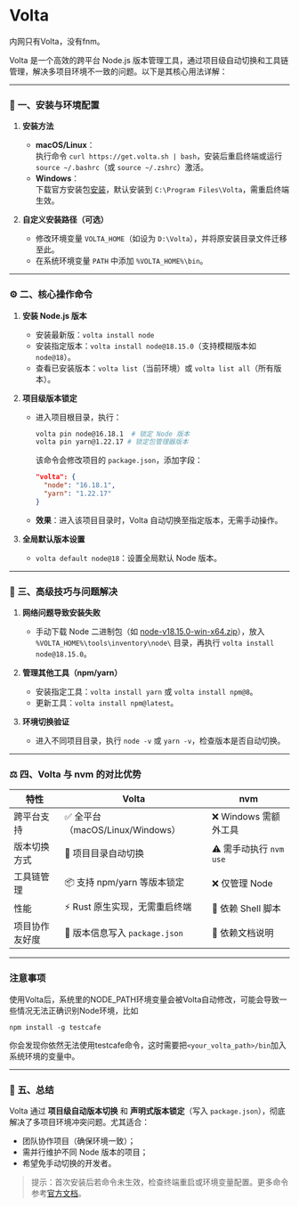 # Volta
内网只有Volta，没有fnm。

Volta 是一个高效的跨平台 Node.js 版本管理工具，通过项目级自动切换和工具链管理，解决多项目环境不一致的问题。以下是其核心用法详解：

---

### 🔧 **一、安装与环境配置**
1. **安装方法**  
   - **macOS/Linux**：  
     执行命令 `curl https://get.volta.sh | bash`，安装后重启终端或运行 `source ~/.bashrc`（或 `source ~/.zshrc`）激活。  
   - **Windows**：  
     下载官方安装包[安装](https://github.com/volta-cli/volta/releases)，默认安装到 `C:\Program Files\Volta`，需重启终端生效。  

2. **自定义安装路径（可选）**  
   - 修改环境变量 `VOLTA_HOME`（如设为 `D:\Volta`），并将原安装目录文件迁移至此。  
   - 在系统环境变量 `PATH` 中添加 `%VOLTA_HOME%\bin`。

---

### ⚙️ **二、核心操作命令**
1. **安装 Node.js 版本**  
   - 安装最新版：`volta install node`  
   - 安装指定版本：`volta install node@18.15.0`（支持模糊版本如 `node@18`）。  
   - 查看已安装版本：`volta list`（当前环境）或 `volta list all`（所有版本）。

2. **项目级版本锁定**  
   - 进入项目根目录，执行：  
     ```bash
     volta pin node@16.18.1  # 锁定 Node 版本
     volta pin yarn@1.22.17 # 锁定包管理器版本
     ```  
     该命令会修改项目的 `package.json`，添加字段：  
     ```json
     "volta": {
       "node": "16.18.1",
       "yarn": "1.22.17"
     }
     ```  
   - **效果**：进入该项目目录时，Volta 自动切换至指定版本，无需手动操作。

3. **全局默认版本设置**  
   - `volta default node@18`：设置全局默认 Node 版本。

---

### 🚀 **三、高级技巧与问题解决**
1. **网络问题导致安装失败**  
   - 手动下载 Node 二进制包（如 [node-v18.15.0-win-x64.zip](https://registry.npmmirror.com/binary.html?path=node/)），放入 `%VOLTA_HOME%\tools\inventory\node\` 目录，再执行 `volta install node@18.15.0`。

2. **管理其他工具（npm/yarn）**  
   - 安装指定工具：`volta install yarn` 或 `volta install npm@8`。  
   - 更新工具：`volta install npm@latest`。

3. **环境切换验证**  
   - 进入不同项目目录，执行 `node -v` 或 `yarn -v`，检查版本是否自动切换。

---

### ⚖️ **四、Volta 与 nvm 的对比优势**
| **特性**          | **Volta**                            | **nvm**                     |
|-------------------|--------------------------------------|-----------------------------|
| 跨平台支持        | ✅ 全平台（macOS/Linux/Windows）      | ❌ Windows 需额外工具        |
| 版本切换方式      | 🔄 项目目录自动切换                  | ⚠️ 需手动执行 `nvm use`     |
| 工具链管理        | 📦 支持 npm/yarn 等版本锁定          | ❌ 仅管理 Node               |
| 性能              | ⚡️ Rust 原生实现，无需重启终端       | 🐢 依赖 Shell 脚本           |
| 项目协作友好度    | 📝 版本信息写入 `package.json`       | 📖 依赖文档说明              |

---

### 注意事项
使用Volta后，系统里的NODE_PATH环境变量会被Volta自动修改，可能会导致一些情况无法正确识别Node环境，比如
```
npm install -g testcafe
```
你会发现你依然无法使用testcafe命令，这时需要把`<your_volta_path>/bin`加入系统环境的变量中。

---

### 💎 **五、总结**  
Volta 通过 **项目级自动版本切换** 和 **声明式版本锁定**（写入 `package.json`），彻底解决了多项目环境冲突问题。尤其适合：  
- 团队协作项目（确保环境一致）；  
- 需并行维护不同 Node 版本的项目；  
- 希望免手动切换的开发者。  

> 提示：首次安装后若命令未生效，检查终端重启或环境变量配置。更多命令参考[官方文档](https://docs.volta.sh/reference)。